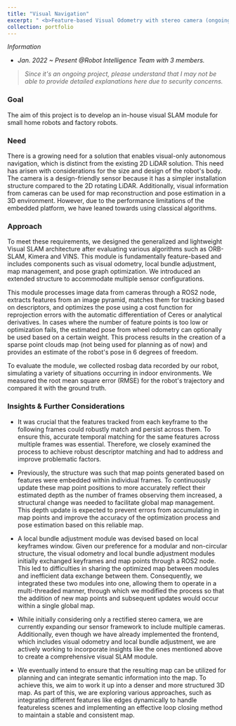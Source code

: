 ```yaml
---
title: "Visual Navigation"
excerpt: " <b>Feature-based Visual Odometry with stereo camera (ongoing)</b>"
collection: portfolio
---
```

<!-- <br/><img src='/images/500x300.png'> -->

_Information_
* _Jan. 2022 ~ Present @Robot Intelligence Team with 3 members._ 

> _Since it's an ongoing project, please understand that I may not be able to provide detailed explanations here due to security concerns._

### Goal

The aim of this project is to develop an in-house visual SLAM module for small home robots and factory robots.

### Need

There is a growing need for a solution that enables visual-only autonomous navigation, which is distinct from the existing 2D LiDAR solution. This need has arisen with considerations for the size and design of the robot's body. The camera is a design-friendly sensor because it has a simpler installation structure compared to the 2D rotating LiDAR. Additionally, visual information from cameras can be used for map reconstruction and pose estimation in a 3D environment. However, due to the performance limitations of the embedded platform, we have leaned towards using classical algorithms.

### Approach

To meet these requirements, we designed the generalized and lightweight Visual SLAM architecture after evaluating various algorithms such as ORB-SLAM, Kimera and VINS. This module is fundamentally feature-based and includes components such as visual odometry, local bundle adjustment, map management, and pose graph optimization. We introduced an extended structure to accommodate multiple sensor configurations.

This module processes image data from cameras through a ROS2 node, extracts features from an image pyramid, matches them for tracking based on descriptors, and optimizes the pose using a cost function for reprojection errors with the automatic differentiation of Ceres or analytical derivatives. In cases where the number of feature points is too low or optimization fails, the estimated pose from wheel odometry can optionally be used based on a certain weight. This process results in the creation of a sparse point clouds map (not being used for planning as of now) and provides an estimate of the robot's pose in 6 degrees of freedom.

To evaluate the module, we collected rosbag data recorded by our robot, simulating a variety of situations occurring in indoor environments. We measured the root mean square error (RMSE) for the robot's trajectory and compared it with the ground truth.

### Insights & Further Considerations

* It was crucial that the features tracked from each keyframe to the following frames could robustly match and persist across them. To ensure this, accurate temporal matching for the same features across multiple frames was essential. Therefore, we closely examined the process to achieve robust descriptor matching and had to address and improve problematic factors.

* Previously, the structure was such that map points generated based on features were embedded within individual frames. To continuously update these map point positions to more accurately reflect their estimated depth as the number of frames observing them increased, a structural change was needed to facilitate global map management. This depth update is expected to prevent errors from accumulating in map points and improve the accuracy of the optimization process and pose estimation based on this reliable map.

* A local bundle adjustment module was devised based on local keyframes window. Given our preference for a modular and non-circular structure, the visual odometry and local bundle adjustment modules initially exchanged keyframes and map points through a ROS2 node. This led to difficulties in sharing the optimized map between modules and inefficient data exchange between them. Consequently, we integrated these two modules into one, allowing them to operate in a multi-threaded manner, through which we modified the process so that the addition of new map points and subsequent updates would occur within a single global map.

* While initially considering only a rectified stereo camera, we are currently expanding our sensor framework to include multiple cameras. Additionally, even though we have already implemented the frontend, which includes visual odometry and local bundle adjustment, we are actively working to incorporate insights like the ones mentioned above to create a comprehensive visual SLAM module.

* We eventually intend to ensure that the resulting map can be utilized for planning and can integrate semantic information into the map. To achieve this, we aim to work it up into a denser and more structured 3D map. As part of this, we are exploring various approaches, such as integrating different features like edges dynamically to handle featureless scenes and implementing an effective loop closing method to maintain a stable and consistent map.
